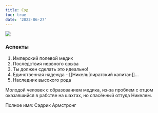 ```yaml
---
title: Сэд
toc: true
date: '2022-06-27'
---
```


![](https://i.imgur.com/Fgcmu7W.png)

### Аспекты
1. Имперский полевой медик
2. Последствия нервного срыва
3. Ты должен сделать это идеально!
4. Единственная надежда - [[Никель|пиратский капитан]]...
5. Наследник высокого рода

Молодой человек с образованием медика, из-за проблем с отцом оказавшийся в рабстве на шахтах, но спасённый оттуда Никелем. 

Полное имя: Сэдрик Армстронг